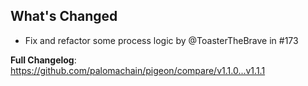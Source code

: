 ## What's Changed
* Fix and refactor some process logic by @ToasterTheBrave in #173

**Full Changelog**: https://github.com/palomachain/pigeon/compare/v1.1.0...v1.1.1
